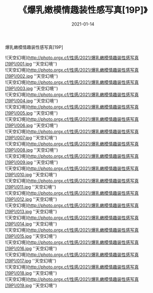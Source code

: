﻿---
layout: post
title: 《爆乳嫩模情趣装性感写真[19P]》
date: 2021-01-14
img: http://photo.orgx.cf/性感/2021/爆乳嫩模情趣装性感写真[19P]/000.jpg
tags: [美女,性感,泳衣]
---

爆乳嫩模情趣装性感写真[19P]



![天空幻境](http://photo.orgx.cf/性感/2021/爆乳嫩模情趣装性感写真[19P]/001.jpg ''天空幻境'')<br>
![天空幻境](http://photo.orgx.cf/性感/2021/爆乳嫩模情趣装性感写真[19P]/002.jpg ''天空幻境'')<br>
![天空幻境](http://photo.orgx.cf/性感/2021/爆乳嫩模情趣装性感写真[19P]/003.jpg ''天空幻境'')<br>
![天空幻境](http://photo.orgx.cf/性感/2021/爆乳嫩模情趣装性感写真[19P]/004.jpg ''天空幻境'')<br>
![天空幻境](http://photo.orgx.cf/性感/2021/爆乳嫩模情趣装性感写真[19P]/005.jpg ''天空幻境'')<br>
![天空幻境](http://photo.orgx.cf/性感/2021/爆乳嫩模情趣装性感写真[19P]/006.jpg ''天空幻境'')<br>
![天空幻境](http://photo.orgx.cf/性感/2021/爆乳嫩模情趣装性感写真[19P]/007.jpg ''天空幻境'')<br>
![天空幻境](http://photo.orgx.cf/性感/2021/爆乳嫩模情趣装性感写真[19P]/008.jpg ''天空幻境'')<br>
![天空幻境](http://photo.orgx.cf/性感/2021/爆乳嫩模情趣装性感写真[19P]/009.jpg ''天空幻境'')<br>
![天空幻境](http://photo.orgx.cf/性感/2021/爆乳嫩模情趣装性感写真[19P]/010.jpg ''天空幻境'')<br>
![天空幻境](http://photo.orgx.cf/性感/2021/爆乳嫩模情趣装性感写真[19P]/011.jpg ''天空幻境'')<br>
![天空幻境](http://photo.orgx.cf/性感/2021/爆乳嫩模情趣装性感写真[19P]/012.jpg ''天空幻境'')<br>
![天空幻境](http://photo.orgx.cf/性感/2021/爆乳嫩模情趣装性感写真[19P]/013.jpg ''天空幻境'')<br>
![天空幻境](http://photo.orgx.cf/性感/2021/爆乳嫩模情趣装性感写真[19P]/014.jpg ''天空幻境'')<br>
![天空幻境](http://photo.orgx.cf/性感/2021/爆乳嫩模情趣装性感写真[19P]/015.jpg ''天空幻境'')<br>
![天空幻境](http://photo.orgx.cf/性感/2021/爆乳嫩模情趣装性感写真[19P]/016.jpg ''天空幻境'')<br>
![天空幻境](http://photo.orgx.cf/性感/2021/爆乳嫩模情趣装性感写真[19P]/017.jpg ''天空幻境'')<br>
![天空幻境](http://photo.orgx.cf/性感/2021/爆乳嫩模情趣装性感写真[19P]/018.jpg ''天空幻境'')<br>
![天空幻境](http://photo.orgx.cf/性感/2021/爆乳嫩模情趣装性感写真[19P]/019.jpg ''天空幻境'')<br>